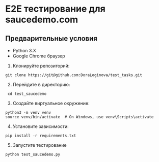 # E2E тестирование для saucedemo.com

## Предварительные условия
- Python 3.X
- Google Chrome браузер

1. Клонируйте репозиторий:
```
git clone https://git@github.com:DoraLoginova/test_tasks.git

```
2. Перейдите в директорию:
```
 cd test_saucedemo
```
3. Создайте виртуальное окружение:

```
python3 -m venv venv
source venv/bin/activate  # On Windows, use venv\Scripts\activate

```
 
4. Установите зависимости:
 
```
pip install -r requirements.txt
```

5. Запустите тестирование
```
python test_saucedemo.py

```